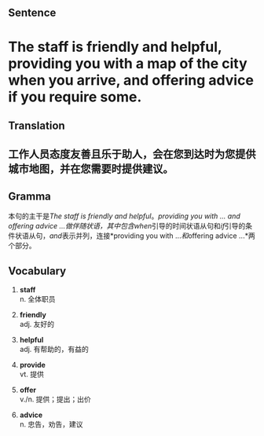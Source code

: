 ## Sentence

<h1>The staff is friendly and helpful, providing you with a map of the city when you arrive, and offering advice if you require some.</h1>

## Translation

<h2>工作人员态度友善且乐于助人，会在您到达时为您提供城市地图，并在您需要时提供建议。</h2>

## Gramma     

本句的主干是*The staff is friendly and helpful*。*providing you with ... and offering advice ...*做伴随状语，其中包含*when*引导的时间状语从句和*if*引导的条件状语从句，*and*表示并列，连接*providing you with ...*和*offering advice ...*两个部分。      


## Vocabulary   

1. **staff**     
n. 全体职员     

2. **friendly**       
adj. 友好的        

3. **helpful**       
adj. 有帮助的，有益的       

4. **provide**      
vt. 提供       

5. **offer**       
v./n. 提供；提出；出价        

6. **advice**      
n. 忠告，劝告，建议       


